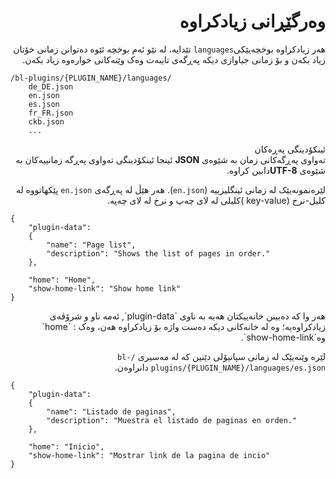 <div dir="rtl">

# وەرگێڕانی زیادکراوە



<!-- position: 1 -->

هەر زیادکراوە بوخچەیێکی`languages` تێدایە، لە نێو ئەم بوخچە ئێوە دەتوانن زمانی خۆتان زیاد بکەن و بۆ زمانی جیاوازی دیکە پەڕگەی تایبەت وەک وێنەکانی خوارەوە زیاد بکەن.
</div>

```
/bl-plugins/{PLUGIN_NAME}/languages/
	de_DE.json
	en.json
	es.json
	fr_FR.json
	ckb.json
	...
```
<div dir="rtl">
<div class="note">
<div class="title">ئینکۆدینگی پەڕەکان</div>
تەواوی پەڕگەکانی زمان بە شێوەی <b>JSON</b> ئینجا ئینکۆدینگی تەواوی پەڕگە زمانییەکان بە شێوەی <b>UTF-8</b>دابین کراوە.
</div>

لێرەنمونەیێک لە زمانی ئینگلیزییە (`en.json`). هەر هێڵ لە پەڕگەی `en.json`  پێکهاتووە لە کلیل-نرخ (key-value )کلیلی لە لای چەپ و نرخ لە لای چەپە.
</div>

```
{
	"plugin-data":
	{
		"name": "Page list",
		"description": "Shows the list of pages in order."
	},

	"home": "Home",
	"show-home-link": "Show home link"
}
```

<div dir="rtl">
هەر وا کە دەبینن خانەییکتان هەیە بە ناوی `plugin-data`, ئەمە ناو و شرۆڤەی زیادکراوەیە؛ وە لە خانەکانی دیکە دەست واژە بۆ زیادکراوە هەن، وەک : `home` وە`show-home-link`.

لێرە وێنەیێک لە زمانی سپانیۆلی دێنین کە لە مەسیری `/bl-plugins/{PLUGIN_NAME}/languages/es.json` دانراوەن.

</div>

```
{
	"plugin-data":
	{
		"name": "Listado de paginas",
		"description": "Muestra el listado de paginas en orden."
	},

	"home": "Inicio",
	"show-home-link": "Mostrar link de la pagina de incio"
}
```

